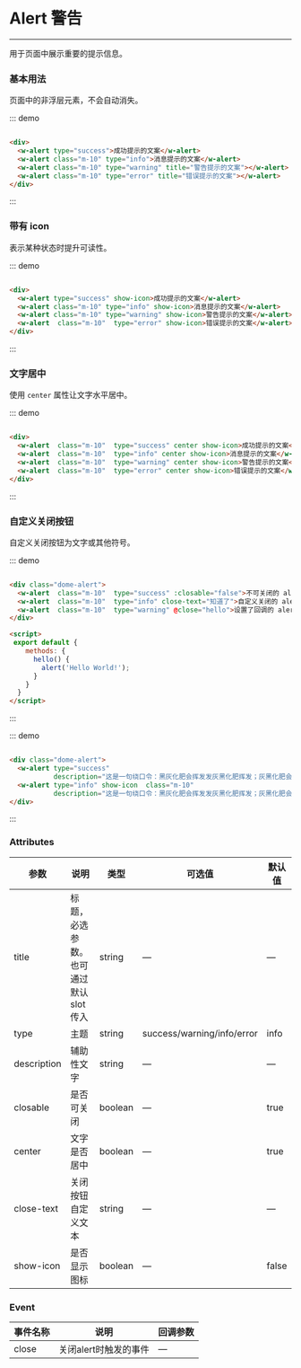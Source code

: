 

# Alert 警告
----
用于页面中展示重要的提示信息。

### 基本用法
页面中的非浮层元素，不会自动消失。

::: demo
```html

<div>
  <w-alert type="success">成功提示的文案</w-alert>
  <w-alert class="m-10" type="info">消息提示的文案</w-alert>
  <w-alert class="m-10" type="warning" title="警告提示的文案"></w-alert>
  <w-alert class="m-10" type="error" title="错误提示的文案"></w-alert>
</div>

```
:::

### 带有 icon
表示某种状态时提升可读性。

::: demo
```html

<div>
  <w-alert type="success" show-icon>成功提示的文案</w-alert>
  <w-alert class="m-10" type="info" show-icon>消息提示的文案</w-alert>
  <w-alert class="m-10" type="warning" show-icon>警告提示的文案</w-alert>
  <w-alert  class="m-10"  type="error" show-icon>错误提示的文案</w-alert>
</div>

```
:::

### 文字居中
使用 ```center``` 属性让文字水平居中。


::: demo
```html

<div>
  <w-alert  class="m-10"  type="success" center show-icon>成功提示的文案</w-alert>
  <w-alert  class="m-10"  type="info" center show-icon>消息提示的文案</w-alert>
  <w-alert  class="m-10"  type="warning" center show-icon>警告提示的文案</w-alert>
  <w-alert  class="m-10"  type="error" center show-icon>错误提示的文案</w-alert>
</div>

```
:::

### 自定义关闭按钮
自定义关闭按钮为文字或其他符号。

::: demo
```html

<div class="dome-alert">
  <w-alert  class="m-10"  type="success" :closable="false">不可关闭的 alert</w-alert>
  <w-alert  class="m-10"  type="info" close-text="知道了">自定义关闭的 alert</w-alert>
  <w-alert  class="m-10"  type="warning" @close="hello">设置了回调的 alert</w-alert>
</div>

<script>
 export default {
    methods: {
      hello() {
        alert('Hello World!');
      }
    }
  }
</script>
```
:::

::: demo
```html

<div class="dome-alert">
  <w-alert type="success" 
           description="这是一句绕口令：黑灰化肥会挥发发灰黑化肥挥发；灰黑化肥会挥发发黑灰化肥发挥。 黑灰化肥会挥发发灰黑化肥黑灰……">带辅助性文字介绍</w-alert>
  <w-alert type="info" show-icon  class="m-10" 
           description="这是一句绕口令：黑灰化肥会挥发发灰黑化肥挥发；灰黑化肥会挥发发黑灰化肥发挥。 黑灰化肥会挥发发灰黑化肥黑灰……">带有 icon 和辅助性文字介绍</w-alert>
</div>

```
:::

### Attributes
| 参数      | 说明                                 | 类型      | 可选值       | 默认值   |
|---------- |------------------------------------ |---------- |------------- |-------- |
|title      |	标题，必选参数。也可通过默认 slot 传入 |	string   |	—           |	—       |
|type	      | 主题                                |	string    |	success/warning/info/error|	info |
|description |	辅助性文字                         |	string    |	—             |	—      |
|closable   |	是否可关闭                           |	boolean   |	—	            | true   |
|center     |	文字是否居中                         |	boolean  |	—            |	true  |
|close-text	| 关闭按钮自定义文本                    |	string   |	—            |	—     |
|show-icon  |	是否显示图标                         |	boolean  	| —             |	false  |

### Event
| 事件名称      | 说明       | 回调参数   |
|------------- |----------- |---------  |
|close         |关闭alert时触发的事件| —  |
